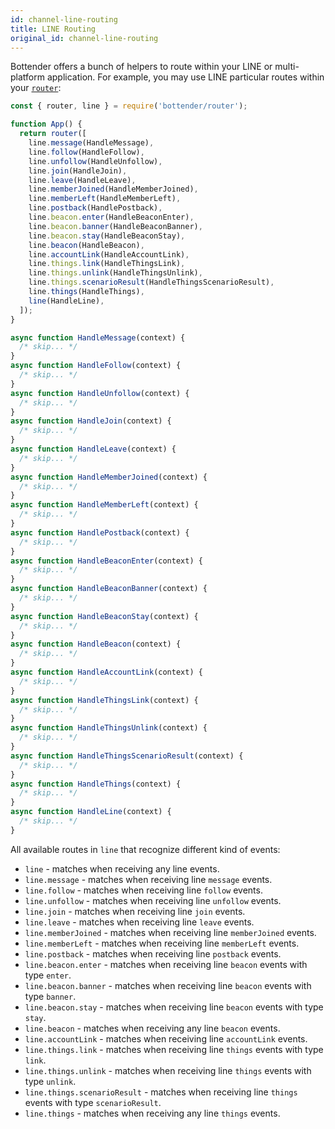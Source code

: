 ```yaml
---
id: channel-line-routing
title: LINE Routing
original_id: channel-line-routing
---
```


Bottender offers a bunch of helpers to route within your LINE or multi-platform application. For example, you may use LINE particular routes within your [`router`](the-basics-routing.md):

```js
const { router, line } = require('bottender/router');

function App() {
  return router([
    line.message(HandleMessage),
    line.follow(HandleFollow),
    line.unfollow(HandleUnfollow),
    line.join(HandleJoin),
    line.leave(HandleLeave),
    line.memberJoined(HandleMemberJoined),
    line.memberLeft(HandleMemberLeft),
    line.postback(HandlePostback),
    line.beacon.enter(HandleBeaconEnter),
    line.beacon.banner(HandleBeaconBanner),
    line.beacon.stay(HandleBeaconStay),
    line.beacon(HandleBeacon),
    line.accountLink(HandleAccountLink),
    line.things.link(HandleThingsLink),
    line.things.unlink(HandleThingsUnlink),
    line.things.scenarioResult(HandleThingsScenarioResult),
    line.things(HandleThings),
    line(HandleLine),
  ]);
}

async function HandleMessage(context) {
  /* skip... */
}
async function HandleFollow(context) {
  /* skip... */
}
async function HandleUnfollow(context) {
  /* skip... */
}
async function HandleJoin(context) {
  /* skip... */
}
async function HandleLeave(context) {
  /* skip... */
}
async function HandleMemberJoined(context) {
  /* skip... */
}
async function HandleMemberLeft(context) {
  /* skip... */
}
async function HandlePostback(context) {
  /* skip... */
}
async function HandleBeaconEnter(context) {
  /* skip... */
}
async function HandleBeaconBanner(context) {
  /* skip... */
}
async function HandleBeaconStay(context) {
  /* skip... */
}
async function HandleBeacon(context) {
  /* skip... */
}
async function HandleAccountLink(context) {
  /* skip... */
}
async function HandleThingsLink(context) {
  /* skip... */
}
async function HandleThingsUnlink(context) {
  /* skip... */
}
async function HandleThingsScenarioResult(context) {
  /* skip... */
}
async function HandleThings(context) {
  /* skip... */
}
async function HandleLine(context) {
  /* skip... */
}
```

All available routes in `line` that recognize different kind of events:

- `line` - matches when receiving any line events.
- `line.message` - matches when receiving line `message` events.
- `line.follow` - matches when receiving line `follow` events.
- `line.unfollow` - matches when receiving line `unfollow` events.
- `line.join` - matches when receiving line `join` events.
- `line.leave` - matches when receiving line `leave` events.
- `line.memberJoined` - matches when receiving line `memberJoined` events.
- `line.memberLeft` - matches when receiving line `memberLeft` events.
- `line.postback` - matches when receiving line `postback` events.
- `line.beacon.enter` - matches when receiving line `beacon` events with type `enter`.
- `line.beacon.banner` - matches when receiving line `beacon` events with type `banner`.
- `line.beacon.stay` - matches when receiving line `beacon` events with type `stay`.
- `line.beacon` - matches when receiving any line `beacon` events.
- `line.accountLink` - matches when receiving line `accountLink` events.
- `line.things.link` - matches when receiving line `things` events with type `link`.
- `line.things.unlink` - matches when receiving line `things` events with type `unlink`.
- `line.things.scenarioResult` - matches when receiving line `things` events with type `scenarioResult`.
- `line.things` - matches when receiving any line `things` events.
